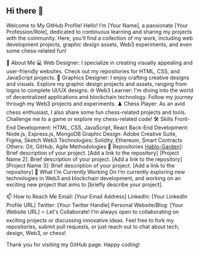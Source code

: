 ## Hi there 👋

Welcome to My GitHub Profile!
Hello! I’m [Your Name], a passionate [Your Profession/Role], dedicated to continuous learning and sharing my projects with the community. Here, you’ll find a collection of my work, including web development projects, graphic design assets, Web3 experiments, and even some chess-related fun!

🌟 About Me
💻 Web Designer: I specialize in creating visually appealing and user-friendly websites. Check out my repositories for HTML, CSS, and JavaScript projects.
🎨 Graphics Designer: I enjoy crafting creative designs and visuals. Explore my graphic design projects and assets, ranging from logos to complete UI/UX designs.
🌐 Web3 Learner: I'm diving into the world of decentralized applications and blockchain technology. Follow my journey through my Web3 projects and experiments.
♟️ Chess Player: As an avid chess enthusiast, I also share some fun chess-related projects and tools. Challenge me to a game or explore my chess-related code!
🛠️ Skills
Front-End Development: HTML, CSS, JavaScript, React
Back-End Development: Node.js, Express.js, MongoDB
Graphic Design: Adobe Creative Suite, Figma, Sketch
Web3 Technologies: Solidity, Ethereum, Smart Contracts
Others: Git, GitHub, Agile Methodologies
📂 Repositories
[Hablo-Garden](https://github.com/Habfrejo/Hablo-Garden)]: Brief description of your project. [Add a link to the repository]
[Project Name 2]: Brief description of your project. [Add a link to the repository]
[Project Name 3]: Brief description of your project. [Add a link to the repository]
🌱 What I'm Currently Working On
I’m currently exploring new technologies in Web3 and blockchain development, and working on an exciting new project that aims to [briefly describe your project].

📫 How to Reach Me
Email: [Your Email Address]
LinkedIn: [Your LinkedIn Profile URL]
Twitter: [Your Twitter Handle]
Personal Website/Blog: [Your Website URL]
⭐ Let's Collaborate!
I'm always open to collaborating on exciting projects or discussing innovative ideas. Feel free to fork my repositories, submit pull requests, or just reach out to chat about tech, design, Web3, or chess!

Thank you for visiting my GitHub page. Happy coding!

